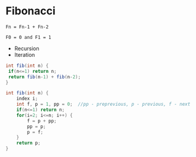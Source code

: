 # Fibonacci 

`Fn = Fn-1 + Fn-2`

`F0 = 0 and F1 = 1`

- Recursion
- Iteration

```java
int fib(int n) {
 if(n<=1) return n;
 return fib(n-1) + fib(n-2);
}
```

```java
int fib(int n) {
	index i;
	int f, p = 1, pp = 0;  //pp - preprevious, p - previous, f - next
	if(n<=1) return n;
	for(i=2; i<=n; i++) {
		f = p + pp;
		pp = p;
		p = f;
	}
	return p;
}
```
